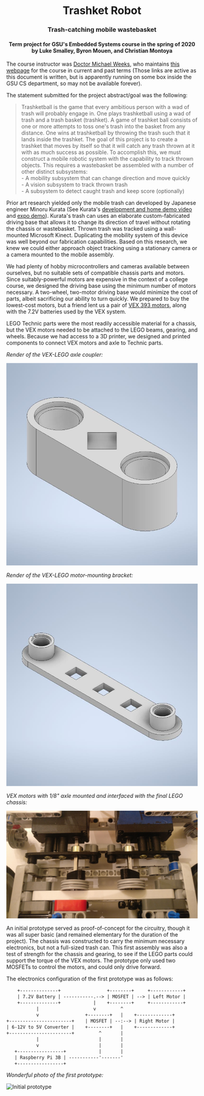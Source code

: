 <div align="center">
  <h1>Trashket Robot</h1>
  <h3>Trash-catching mobile wastebasket</h3>
  <h4>Term project for GSU's Embedded Systems course in the spring of 2020 by Luke Smalley, Byron Mouen, and Christian Montoya</h4>
</div>
  
The course instructor was [Doctor Michael Weeks](https://hallertau.cs.gsu.edu/~mweeks/index.html), who maintains [this webpage](https://hallertau.cs.gsu.edu/~mweeks/csc4110/) for the course in current and past terms (Those links are active as this document is written, but is apparently running on some box inside the GSU CS department, so may not be available forever).

The statement submitted for the project abstract/goal was the following:
> Trashketball is the game that every ambitious person with a wad of trash will probably engage in. One plays trashketball using a wad of trash and a trash basket (trashket). A game of trashket ball consists of one or more attempts to toss one's trash into the basket from any distance. One wins at trashketball by throwing the trash such that it lands inside the trashket.
The goal of this project is to create a trashket that moves by itself so that it will catch any trash thrown at it with as much success as possible. To accomplish this, we must construct a mobile robotic system with the capability to track thrown objects. This requires a wastebasket be assembled with a number of other distinct subsystems:<br>- A mobility subsystem that can change direction and move quickly<br>- A vision subsystem to track thrown trash<br>- A subsystem to detect caught trash and keep score (optionally)

Prior art research yielded only the mobile trash can developed by Japanese engineer Minoru Kurata (See Kurata's [development and home demo video](https://www.youtube.com/watch?v=NqDTE6dHpJw) and [expo demo](https://www.youtube.com/watch?v=ZNWd4FFYDv0)). Kurata's trash can uses an elaborate custom-fabricated driving base that allows it to change its direction of travel without rotating the chassis or wastebasket. Thrown trash was tracked using a wall-mounted Microsoft Kinect. Duplicating the mobility system of this device was well beyond our fabrication capabilities. Based on this research, we knew we could either approach object tracking using a stationary camera or a camera mounted to the mobile assembly.

We had plenty of hobby microcontrollers and cameras available between ourselves, but no suitable sets of compatible chassis parts and motors. Since suitably-powerful motors are expensive in the context of a college course, we designed the driving base using the minimum number of motors necessary. A two-wheel, two-motor driving base would minimize the cost of parts, albeit sacrificing our ability to turn quickly. We prepared to buy the lowest-cost motors, but a friend lent us a pair of [VEX 393 motors](https://www.vexrobotics.com/motors.html), along with the 7.2V batteries used by the VEX system.

LEGO Technic parts were the most readily accessible material for a chassis, but the VEX motors needed to be attached to the LEGO beams, gearing, and wheels. Because we had access to a 3D printer, we designed and printed components to connect VEX motors and axle to Technic parts.

*Render of the VEX-LEGO axle coupler:*

![Axle coupler render](./images/axle-coupler.jpg)

*Render of the VEX-LEGO motor-mounting bracket:*

![Motor mount render](./images/motor-mount.jpg)

*VEX motors with 1/8" axle mounted and interfaced with the final LEGO chassis:*

![Printed parts installed](./images/printed-parts-installed.jpg)

An initial prototype served as proof-of-concept for the circuitry, though it was all super basic (and remained elementary for the duration of the project). The chassis was constructed to carry the minimum necessary electronics, but not a full-sized trash can. This first assembly was also a test of strength for the chassis and gearing, to see if the LEGO parts could support the torque of the VEX motors. The prototype only used two MOSFETs to control the motors, and could only drive forward.

The electronics configuration of the first prototype was as follows:
```
    +--------------+                 +--------+     +------------+
    | 7.2V Battery | -----------.--> | MOSFET | --> | Left Motor |
    +--------------+            |    +--------+     +------------+
           |                    v         ^ 
           v                 +--------+   |    +-------------+
+-----------------------+    | MOSFET | --:--> | Right Motor |
| 6-12V to 5V Converter |    +--------+   |    +-------------+
+-----------------------+         ^       |
           |                      |       |
           v                      |       |
   +-----------------+            |       |
   | Raspberry Pi 3B | -----------'-------' 
   +-----------------+
```

*Wonderful photo of the first prototype:*

![Initial prototype](./images/initial-prototype.jpg)